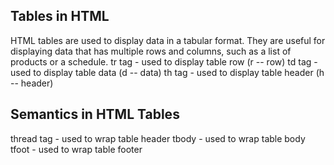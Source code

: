 ## Tables in HTML
HTML tables are used to display data in a tabular format. They are useful for displaying data that has multiple rows and columns, such as a list of products or a schedule.
tr tag - used to display table row (r -- row)
td tag - used to display table data (d -- data)
th tag - used to display table header (h -- header)

## Semantics in HTML Tables
thread tag - used to wrap table header
tbody - used to wrap table body
tfoot - used to wrap table footer